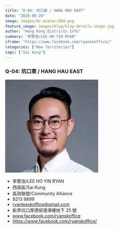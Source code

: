 ```yaml
---
title: "Q-04: 坑口東 / HANG HAU EAST"
date: "2020-08-20"
image: images/dc-avatar/Q04.png
feature_image: images/blog/blog-details-image.jpg
author: "Hong Kong Districts Info"
summary: "李賢浩/LEE HO YIN RYAN"
iframe: "https://www.facebook.com/ryanskoffice/"
categories: ["New Territories"]
tags: ["Sai Kung"]
---
```


### Q-04: 坑口東 / HANG HAU EAST  
![](/images/dc-avatar/Q04.png)  

 - 李賢浩/LEE HO YIN RYAN  
 - 西貢區/Sai Kung  
 - 區政聯盟/Community Alliance  
 - 9213 9899  
 - ryanleeskoffice@gmail.com  
 - 新界坑口厚德邨德澤樓地下 25 號  
 - www.facebook.com/ryanskoffice  
 - https://www.facebook.com/ryanskoffice/
